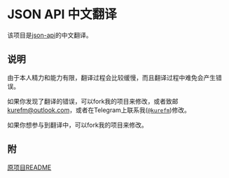 # JSON API 中文翻译
该项目是[json-api](https://github.com/json-api/json-api)的中文翻译。

## 说明
由于本人精力和能力有限，翻译过程会比较缓慢，而且翻译过程中难免会产生错误。

如果你发现了翻译的错误，可以fork我的项目来修改，或者致邮<kurefm@outlook.com>，或者在Telegram上联系我([`@kurefm`](https://telegram.me/kuref))修改。

如果你想参与到翻译中，可以fork我的项目来修改。

## 附
[原项目README](./README.org.md)